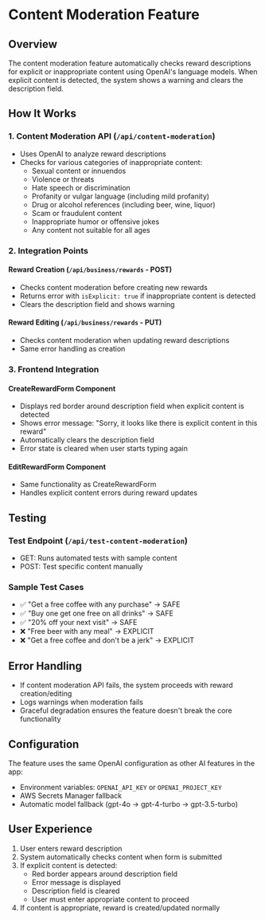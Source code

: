 # Content Moderation Feature

## Overview

The content moderation feature automatically checks reward descriptions for explicit or inappropriate content using OpenAI's language models. When explicit content is detected, the system shows a warning and clears the description field.

## How It Works

### 1. Content Moderation API (`/api/content-moderation`)
- Uses OpenAI to analyze reward descriptions
- Checks for various categories of inappropriate content:
  - Sexual content or innuendos
  - Violence or threats
  - Hate speech or discrimination
  - Profanity or vulgar language (including mild profanity)
  - Drug or alcohol references (including beer, wine, liquor)
  - Scam or fraudulent content
  - Inappropriate humor or offensive jokes
  - Any content not suitable for all ages

### 2. Integration Points

#### Reward Creation (`/api/business/rewards` - POST)
- Checks content moderation before creating new rewards
- Returns error with `isExplicit: true` if inappropriate content is detected
- Clears the description field and shows warning

#### Reward Editing (`/api/business/rewards` - PUT)
- Checks content moderation when updating reward descriptions
- Same error handling as creation

### 3. Frontend Integration

#### CreateRewardForm Component
- Displays red border around description field when explicit content is detected
- Shows error message: "Sorry, it looks like there is explicit content in this reward"
- Automatically clears the description field
- Error state is cleared when user starts typing again

#### EditRewardForm Component
- Same functionality as CreateRewardForm
- Handles explicit content errors during reward updates

## Testing

### Test Endpoint (`/api/test-content-moderation`)
- GET: Runs automated tests with sample content
- POST: Test specific content manually

### Sample Test Cases
- ✅ "Get a free coffee with any purchase" → SAFE
- ✅ "Buy one get one free on all drinks" → SAFE
- ✅ "20% off your next visit" → SAFE
- ❌ "Free beer with any meal" → EXPLICIT
- ❌ "Get a free coffee and don't be a jerk" → EXPLICIT

## Error Handling

- If content moderation API fails, the system proceeds with reward creation/editing
- Logs warnings when moderation fails
- Graceful degradation ensures the feature doesn't break the core functionality

## Configuration

The feature uses the same OpenAI configuration as other AI features in the app:
- Environment variables: `OPENAI_API_KEY` or `OPENAI_PROJECT_KEY`
- AWS Secrets Manager fallback
- Automatic model fallback (gpt-4o → gpt-4-turbo → gpt-3.5-turbo)

## User Experience

1. User enters reward description
2. System automatically checks content when form is submitted
3. If explicit content is detected:
   - Red border appears around description field
   - Error message is displayed
   - Description field is cleared
   - User must enter appropriate content to proceed
4. If content is appropriate, reward is created/updated normally 